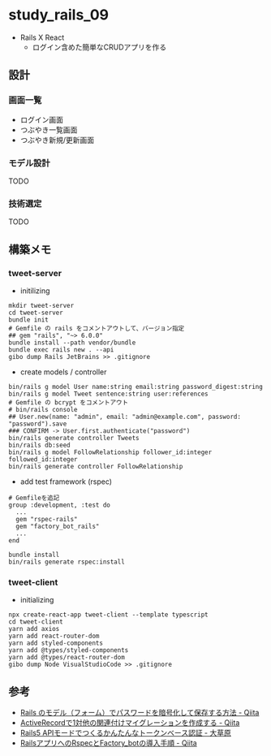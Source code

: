 # study_rails_09

- Rails X React
  - ログイン含めた簡単なCRUDアプリを作る

## 設計

### 画面一覧

- ログイン画面
- つぶやき一覧画面
- つぶやき新規/更新画面

### モデル設計

TODO

### 技術選定

TODO

## 構築メモ

### tweet-server

- initilizing

```text
mkdir tweet-server
cd tweet-server
bundle init
# Gemfile の rails をコメントアウトして、バージョン指定
## gem "rails", "~> 6.0.0"
bundle install --path vendor/bundle
bundle exec rails new . --api
gibo dump Rails JetBrains >> .gitignore
```

- create models / controller

```text
bin/rails g model User name:string email:string password_digest:string
bin/rails g model Tweet sentence:string user:references
# Gemfile の bcrypt をコメントアウト
# bin/rails console
## User.new(name: "admin", email: "admin@example.com", password: "password").save
### CONFIRM -> User.first.authenticate("password")
bin/rails generate controller Tweets
bin/rails db:seed
bin/rails g model FollowRelationship follower_id:integer followed_id:integer
bin/rails generate controller FollowRelationship
```

- add test framework (rspec)

```text
# Gemfileを追記
group :development, :test do
  ...
  gem "rspec-rails"
  gem "factory_bot_rails"
  ...
end

bundle install
bin/rails generate rspec:install
```

### tweet-client

- initializing

```text
npx create-react-app tweet-client --template typescript
cd tweet-client
yarn add axios
yarn add react-router-dom
yarn add styled-components
yarn add @types/styled-components
yarn add @types/react-router-dom
gibo dump Node VisualStudioCode >> .gitignore
```

## 参考

- [Rails のモデル（フォーム）でパスワードを暗号化して保存する方法 - Qiita](https://qiita.com/ryosuketter/items/805452b7e6bf9637cb57)
- [ActiveRecordで1対他の関連付けマイグレーションを作成する - Qiita](https://qiita.com/yukihigasi/items/467b68f7f60463202a6e)
- [Rails5 APIモードでつくるかんたんなトークンベース認証 - 大草原](https://dev.m6a.jp/entry/2018/11/14/162259)
- [RailsアプリへのRspecとFactory_botの導入手順 - Qiita](https://qiita.com/Ushinji/items/522ed01c9c14b680222c)